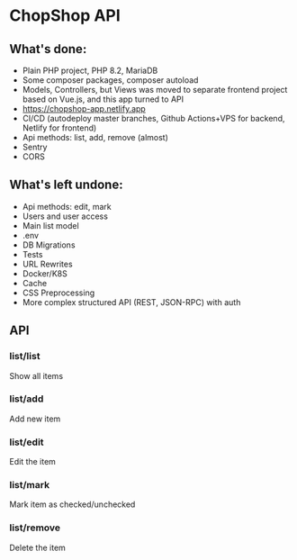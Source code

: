 # ChopShop API

## What's done:
* Plain PHP project, PHP 8.2, MariaDB
* Some composer packages, composer autoload
* Models, Controllers, but Views was moved to separate frontend project based on Vue.js, and this app turned to API
* https://chopshop-app.netlify.app
* CI/CD (autodeploy master branches, Github Actions+VPS for backend, Netlify for frontend)
* Api methods: list, add, remove (almost)
* Sentry
* CORS


## What's left undone:
* Api methods: edit, mark
* Users and user access
* Main list model
* .env
* DB Migrations
* Tests
* URL Rewrites
* Docker/K8S
* Cache
* CSS Preprocessing
* More complex structured API (REST, JSON-RPC) with auth

## API
### list/list
Show all items
### list/add
Add new item
### list/edit
Edit the item
### list/mark
Mark item as checked/unchecked
### list/remove
Delete the item